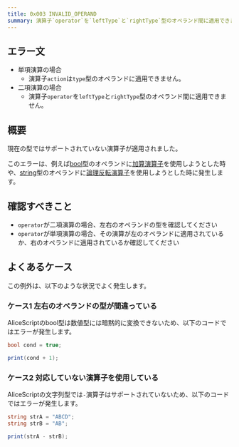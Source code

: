 ```yaml
---
title: 0x003 INVALID_OPERAND
summary: 演算子`operator`を`leftType`と`rightType`型のオペランド間に適用できません。
---
```


## エラー文
- 単項演算の場合
  - 演算子`action`は`type`型のオペランドに適用できません。
- 二項演算の場合
  - 演算子`operator`を`leftType`と`rightType`型のオペランド間に適用できません。

## 概要

現在の型ではサポートされていない演算子が適用されました。

このエラーは、例えば[bool](../api/bool/index.md)型のオペランドに[加算演算子](../general/operators/arithmetic-operators.md)を使用しようとした時や、[string](../api/string/index.md)型のオペランドに[論理反転演算子](../general/operators/logical-operators.md)を使用しようとした時に発生します。

## 確認すべきこと

- `operator`が二項演算の場合、左右のオペランドの型を確認してください
- `operator`が単項演算の場合、その演算が左のオペランドに適用されているか、右のオペランドに適用されているか確認してください

## よくあるケース
この例外は、以下のような状況でよく発生します。

### ケース1 左右のオペランドの型が間違っている

AliceScriptのbool型は数値型には暗黙的に変換できないため、以下のコードではエラーが発生します。

```cs title="AliceScript"
bool cond = true;

print(cond + 1);
```

### ケース2 対応していない演算子を使用している

AliceScriptの文字列型では`-`演算子はサポートされていないため、以下のコードではエラーが発生します。

```cs title="AliceScript"
string strA = "ABCD";
string strB = "AB";

print(strA - strB);
```
